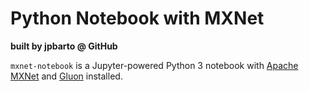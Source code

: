 # Python Notebook with MXNet

**built by jpbarto @ GitHub**

``mxnet-notebook`` is a Jupyter-powered Python 3 notebook with [Apache MXNet](https://mxnet.incubator.apache.org/) and [Gluon](https://mxnet.incubator.apache.org/tutorials/gluon/gluon.html) installed.

